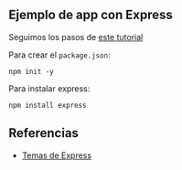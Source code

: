 ## Ejemplo de app con Express

Seguimos los pasos de [este tutorial](https://medium.com/@onejohi/building-a-simple-rest-api-with-nodejs-and-express-da6273ed7ca9)

Para crear el `package.json`:
```
npm init -y 
```
Para instalar express:
```
npm install express
```

## Referencias
- [Temas de Express](https://www.tutorialspoint.com/expressjs/index.htm)
